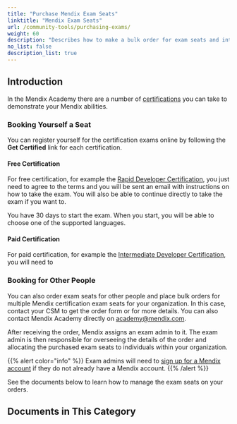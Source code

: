 ```yaml
---
title: "Purchase Mendix Exam Seats"
linktitle: "Mendix Exam Seats"
url: /community-tools/purchasing-exams/
weight: 60
description: "Describes how to make a bulk order for exam seats and introduces the documents in this category."
no_list: false
description_list: true
---
```


## Introduction

In the Mendix Academy there are a number of [certifications](https://academy.mendix.com/link/certifications) you can take to demonstrate your Mendix abilities.

### Booking Yourself a Seat

You can register yourself for the certification exams online by following the **Get Certified** link for each certification.

#### Free Certification 

For free certification, for example the [Rapid Developer Certification](https://academy.mendix.com/link/certifications/23/rapid), you just need to agree to the terms and you will be sent an email with instructions on how to take the exam. You will also be able to continue directly to take the exam if you want to.

You have 30 days to start the exam. When you start, you will be able to choose one of the supported languages. 

#### Paid Certification

For paid certification, for example the [Intermediate Developer Certification](https://academy.mendix.com/link/certifications/22/intermediate), you will need to 

### Booking for Other People

You can also order exam seats for other people and place bulk orders for multiple Mendix certification exam seats for your organization. In this case, contact your CSM to get the order form or for more details. You can also contact Mendix Academy directly on [academy@mendix.com](mailto:academy@mendix.com).

After receiving the order, Mendix assigns an exam admin to it. The exam admin is then responsible for overseeing the details of the order and allocating the purchased exam seats to individuals within your organization.

{{% alert color="info" %}}
Exam admins will need to [sign up for a Mendix account](https://signup.mendix.com/link/signup) if they do not already have a Mendix account.
{{% /alert %}}

See the documents below to learn how to manage the exam seats on your orders.

## Documents in This Category
